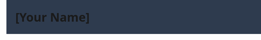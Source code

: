 <!DOCTYPE html>
<html lang="en">
<head>
  <meta charset="UTF-8" />
  <meta name="viewport" content="width=device-width, initial-scale=1.0" />
  <!-- Change the title below with your name and role -->
  <title>Portfolio | [Your Name] - Project Manager</title>
  <script src="https://cdnjs.cloudflare.com/ajax/libs/gsap/3.12.2/gsap.min.js"></script>
  <style>
    @keyframes float {
      0% { transform: translateY(0px); }
      50% { transform: translateY(-10px); }
      100% { transform: translateY(0px); }
    }

    :root {
      --dark-blue: #0a192f;
      --accent-blue: #64ffda;
      --text-light: #ccd6f6;
    }

    * {
      margin: 0;
      padding: 0;
      box-sizing: border-box;
      font-family: system-ui, -apple-system, sans-serif;
    }

    body {
      background-color: var(--dark-blue);
      color: var(--text-light);
      overflow-x: hidden;
    }

    nav {
      position: fixed;
      top: 0;
      width: 100%;
      padding: 1.5rem;
      display: flex;
      justify-content: space-between;
      align-items: center;
      background: rgba(10, 25, 47, 0.85);
      backdrop-filter: blur(10px);
      z-index: 100;
    }

    /* Replace the logo text with your initials or name */
    .logo {
      font-size: 2rem;
      font-weight: bold;
      color: var(--accent-blue);
    }

    .nav-links {
      display: flex;
      gap: 2rem;
    }

    .nav-links a {
      color: var(--text-light);
      text-decoration: none;
      transition: color 0.3s ease;
    }

    .nav-links a:hover {
      color: var(--accent-blue);
    }

    .hero {
      height: 100vh;
      display: flex;
      align-items: center;
      justify-content: center;
      position: relative;
      overflow: hidden;
    }

    .hero-content {
      text-align: center;
      z-index: 1;
    }

    /* Replace the hero title and subtitle with your own job title and key skills */
    .hero-title {
      font-size: 4rem;
      margin-bottom: 1rem;
      opacity: 0;
      transform: translateY(30px);
    }

    .hero-subtitle {
      font-size: 1.5rem;
      color: var(--accent-blue);
      margin-bottom: 2rem;
      opacity: 0;
      transform: translateY(30px);
    }

    .projects {
      padding: 5rem 2rem;
      max-width: 1200px;
      margin: 0 auto;
    }

    .project-grid {
      display: grid;
      grid-template-columns: repeat(auto-fit, minmax(250px, 1fr));
      gap: 2rem;
      margin-top: 3rem;
    }

    .project-card {
      background: rgba(255, 255, 255, 0.05);
      border-radius: 10px;
      padding: 2rem;
      transition: transform 0.3s ease;
      cursor: pointer;
      opacity: 0;
      transform: translateY(30px);
    }

    .project-card:hover {
      transform: translateY(-10px);
    }

    .project-icon {
      width: 50px;
      height: 50px;
      background: var(--accent-blue);
      border-radius: 8px;
      margin-bottom: 1rem;
    }

    .orbital-circle {
      position: absolute;
      border: 2px solid rgba(100, 255, 218, 0.1);
      border-radius: 50%;
    }

    @keyframes rotate {
      from { transform: rotate(0deg); }
      to { transform: rotate(360deg); }
    }

    .section-title {
      font-size: 2.5rem;
      margin-bottom: 1rem;
      color: var(--accent-blue);
    }

    .about {
      padding: 5rem 2rem;
      background: rgba(255, 255, 255, 0.02);
    }

    .about-container {
      max-width: 1200px;
      margin: 0 auto;
    }

    .about-content {
      display: flex;
      gap: 2rem;
      margin-top: 2rem;
    }

    .about-text {
      flex: 1;
    }

    /* Replace this description with your own professional summary */
    .about-description {
      font-size: 1.2rem;
      line-height: 1.6;
      margin-bottom: 2rem;
    }

    .skills-grid {
      display: grid;
      grid-template-columns: repeat(auto-fit, minmax(250px, 1fr));
      gap: 2rem;
      margin-top: 2rem;
    }

    .skill-category {
      background: rgba(255, 255, 255, 0.05);
      padding: 1.5rem;
      border-radius: 8px;
      transition: transform 0.3s ease;
    }

    .skill-category:hover {
      transform: translateY(-5px);
    }

    .skill-category h3 {
      color: var(--accent-blue);
      margin-bottom: 1rem;
    }

    .skill-category ul {
      list-style: none;
    }

    .skill-category li {
      margin-bottom: 0.5rem;
      position: relative;
      padding-left: 1.5rem;
    }

    .skill-category li:before {
      content: "▹";
      position: absolute;
      left: 0;
      color: var(--accent-blue);
    }

    .contact {
      padding: 5rem 2rem;
    }

    .contact-container {
      max-width: 800px;
      margin: 0 auto;
    }

    .contact-form {
      margin-top: 2rem;
    }

    .form-group {
      margin-bottom: 1.5rem;
    }

    .form-group input,
    .form-group textarea {
      width: 100%;
      padding: 1rem;
      background: rgba(255, 255, 255, 0.05);
      border: 1px solid rgba(255, 255, 255, 0.1);
      border-radius: 4px;
      color: var(--text-light);
      font-size: 1rem;
    }

    .form-group textarea {
      height: 150px;
      resize: vertical;
    }

    .submit-btn {
      background: var(--accent-blue);
      color: var(--dark-blue);
      padding: 1rem 2rem;
      border: none;
      border-radius: 4px;
      font-size: 1rem;
      cursor: pointer;
      transition: transform 0.3s ease;
    }

    .submit-btn:hover {
      transform: translateY(-2px);
    }

    .footer {
      padding: 3rem 2rem;
      background: rgba(255, 255, 255, 0.02);
      margin-top: 2rem;
    }

    .footer-content {
      max-width: 1200px;
      margin: 0 auto;
      display: flex;
      flex-direction: column;
      align-items: center;
      gap: 2rem;
    }

    .footer-social {
      display: flex;
      gap: 1.5rem;
    }

    .social-link {
      color: var(--text-light);
      transition: color 0.3s ease;
    }

    .social-link:hover {
      color: var(--accent-blue);
    }

    .footer-info {
      text-align: center;
      color: rgba(255, 255, 255, 0.5);
    }

    /* Modal Styles */
    .modal {
      display: none;
      position: fixed;
      top: 0;
      left: 0;
      width: 100%;
      height: 100%;
      background: rgba(0, 0, 0, 0.8);
      z-index: 1000;
      overflow-y: auto;
      opacity: 0;
      transition: opacity 0.3s ease;
    }

    .modal.active {
      display: block;
      opacity: 1;
    }

    .modal-content {
      background: var(--dark-blue);
      margin: 50px auto;
      padding: 2rem;
      width: 90%;
      max-width: 800px;
      border-radius: 10px;
      position: relative;
      transform: translateY(20px);
      transition: transform 0.3s ease;
    }

    .modal.active .modal-content {
      transform: translateY(0);
    }

    .close-modal {
      position: absolute;
      right: 1.5rem;
      top: 1rem;
      font-size: 2rem;
      cursor: pointer;
      color: var(--text-light);
      transition: color 0.3s ease;
    }

    .close-modal:hover {
      color: var(--accent-blue);
    }

    .modal-body {
      margin-top: 2rem;
    }

    .project-stats {
      display: grid;
      grid-template-columns: repeat(auto-fit, minmax(120px, 1fr));
      gap: 1.5rem;
      margin-bottom: 2rem;
      text-align: center;
    }

    .stat {
      background: rgba(255, 255, 255, 0.05);
      padding: 1rem;
      border-radius: 8px;
    }

    .stat-number {
      display: block;
      font-size: 1.5rem;
      font-weight: bold;
      color: var(--accent-blue);
      margin-bottom: 0.5rem;
    }

    .stat-label {
      font-size: 0.9rem;
      color: var(--text-light);
    }

    .project-details h3 {
      color: var(--accent-blue);
      margin: 1.5rem 0 1rem 0;
    }

    .project-details ul {
      list-style: none;
      padding-left: 1.5rem;
    }

    .project-details li {
      position: relative;
      margin-bottom: 0.5rem;
    }

    .project-details li:before {
      content: "▹";
      position: absolute;
      left: -1.5rem;
      color: var(--accent-blue);
    }

    .tech-stack {
      display: flex;
      flex-wrap: wrap;
      gap: 0.8rem;
      margin-top: 1rem;
    }

    .tech-stack span {
      background: rgba(100, 255, 218, 0.1);
      color: var(--accent-blue);
      padding: 0.5rem 1rem;
      border-radius: 20px;
      font-size: 0.9rem;
    }

    @media (max-width: 768px) {
      .hero-title {
        font-size: 3rem;
      }

      .about-content {
        flex-direction: column;
      }

      .skills-grid {
        grid-template-columns: 1fr;
      }
    }
  </style>
</head>
<body>
  <nav>
    <!-- Update the logo text to your preferred short name or initials -->
    <div class="logo">[Your Name]</div>
    <div class="nav-links">
      <a href="#about">About</a>
      <a href="#work">Work</a>
      <a href="#contact">Contact</a>
    </div>
  </nav>

  <section class="hero">
    <div class="hero-content">
      <!-- Replace these with your own professional title and slogan/skills -->
      <h1 class="hero-title">Project Manager & Agile Coach</h1>
      <h2 class="hero-subtitle">Agile | Scrum | Leadership</h2>
    </div>
  </section>

  <section class="projects" id="work">
    <h2 class="section-title">Featured Projects</h2>
    <div class="project-grid">
      <!-- Project Card 1 -->
      <div class="project-card" data-project="project-alpha">
        <div class="project-icon"></div>
        <!-- Replace with your project title -->
        <h3>Project Alpha</h3>
        <!-- Replace with a brief description of your project -->
        <p>Overview of Project Alpha and its impact.</p>
      </div>
      <!-- Project Card 2 -->
      <div class="project-card" data-project="project-beta">
        <div class="project-icon"></div>
        <h3>Project Beta</h3>
        <p>Summary of Project Beta and key outcomes.</p>
      </div>
      <!-- Project Card 3 -->
      <div class="project-card" data-project="project-gamma">
        <div class="project-icon"></div>
        <h3>Project Gamma</h3>
        <p>Description of Project Gamma with notable achievements.</p>
      </div>
      <!-- Project Card 4 -->
      <div class="project-card" data-project="project-delta">
        <div class="project-icon"></div>
        <h3>Project Delta</h3>
        <p>Brief details about Project Delta and its results.</p>
      </div>

      <!-- Modal for Project Alpha -->
      <div class="modal" id="modal-project-alpha">
        <div class="modal-content">
          <span class="close-modal">&times;</span>
          <h2>Project Alpha</h2>
          <div class="modal-body">
            <div class="project-stats">
              <!-- Replace these stats with your project metrics -->
              <div class="stat">
                <span class="stat-number">10</span>
                <span class="stat-label">Team Members</span>
              </div>
              <div class="stat">
                <span class="stat-number">12</span>
                <span class="stat-label">Months</span>
              </div>
              <div class="stat">
                <span class="stat-number">$1.2M</span>
                <span class="stat-label">Budget</span>
              </div>
            </div>
            <div class="project-details">
              <h3>Overview</h3>
              <p>
                Detailed description of Project Alpha, its goals, and impact.
              </p>
              <h3>Key Achievements</h3>
              <ul>
                <li>Achievement one of Project Alpha</li>
                <li>Achievement two of Project Alpha</li>
                <li>Achievement three of Project Alpha</li>
                <li>Achievement four of Project Alpha</li>
              </ul>
              <h3>Technologies & Tools</h3>
              <div class="tech-stack">
                <span>Tool 1</span>
                <span>Tool 2</span>
                <span>Tool 3</span>
                <span>Tool 4</span>
              </div>
            </div>
          </div>
        </div>
      </div>

      <!-- Similarly update modals for Project Beta, Gamma, and Delta -->
      <div class="modal" id="modal-project-beta">
        <div class="modal-content">
          <span class="close-modal">&times;</span>
          <h2>Project Beta</h2>
          <div class="modal-body">
            <div class="project-stats">
              <div class="stat">
                <span class="stat-number">5</span>
                <span class="stat-label">Teams</span>
              </div>
              <div class="stat">
                <span class="stat-number">8</span>
                <span class="stat-label">Months</span>
              </div>
              <div class="stat">
                <span class="stat-number">40%</span>
                <span class="stat-label">Efficiency Gain</span>
              </div>
            </div>
            <div class="project-details">
              <h3>Overview</h3>
              <p>
                Description of how Project Beta transformed workflows.
              </p>
              <h3>Key Achievements</h3>
              <ul>
                <li>Reduced time-to-market by X%</li>
                <li>Improved process efficiency</li>
                <li>Enhanced collaboration</li>
                <li>Streamlined operations</li>
              </ul>
              <h3>Methodologies & Tools</h3>
              <div class="tech-stack">
                <span>Method 1</span>
                <span>Tool A</span>
                <span>Tool B</span>
                <span>Tool C</span>
              </div>
            </div>
          </div>
        </div>
      </div>

      <div class="modal" id="modal-project-gamma">
        <div class="modal-content">
          <span class="close-modal">&times;</span>
          <h2>Project Gamma</h2>
          <div class="modal-body">
            <div class="project-stats">
              <div class="stat">
                <span class="stat-number">25%</span>
                <span class="stat-label">Time Saved</span>
              </div>
              <div class="stat">
                <span class="stat-number">6</span>
                <span class="stat-label">Months</span>
              </div>
              <div class="stat">
                <span class="stat-number">30%</span>
                <span class="stat-label">Cost Reduction</span>
              </div>
            </div>
            <div class="project-details">
              <h3>Overview</h3>
              <p>
                Summary of the process improvements and innovations in Project Gamma.
              </p>
              <h3>Key Achievements</h3>
              <ul>
                <li>Streamlined key processes</li>
                <li>Implemented automation</li>
                <li>Optimized resource allocation</li>
                <li>Enhanced quality control</li>
              </ul>
              <h3>Tools & Technologies</h3>
              <div class="tech-stack">
                <span>Tool X</span>
                <span>Tool Y</span>
                <span>Tool Z</span>
                <span>Analytics</span>
              </div>
            </div>
          </div>
        </div>
      </div>

      <div class="modal" id="modal-project-delta">
        <div class="modal-content">
          <span class="close-modal">&times;</span>
          <h2>Project Delta</h2>
          <div class="modal-body">
            <div class="project-stats">
              <div class="stat">
                <span class="stat-number">20</span>
                <span class="stat-label">Team Members</span>
              </div>
              <div class="stat">
                <span class="stat-number">4</span>
                <span class="stat-label">Time Zones</span>
              </div>
              <div class="stat">
                <span class="stat-number">90%</span>
                <span class="stat-label">Success Rate</span>
              </div>
            </div>
            <div class="project-details">
              <h3>Overview</h3>
              <p>
                Insights into managing and coordinating distributed teams in Project Delta.
              </p>
              <h3>Key Achievements</h3>
              <ul>
                <li>Maintained high on-time delivery</li>
                <li>Enhanced team communication</li>
                <li>Optimized meeting processes</li>
                <li>Boosted overall performance</li>
              </ul>
              <h3>Tools & Approaches</h3>
              <div class="tech-stack">
                <span>Collaboration Tool 1</span>
                <span>Collaboration Tool 2</span>
                <span>Task Manager</span>
                <span>Video Conferencing</span>
              </div>
            </div>
          </div>
        </div>
      </div>
    </div>
  </section>

  <section class="about" id="about">
    <div class="about-container">
      <h2 class="section-title">About Me</h2>
      <div class="about-content">
        <div class="about-text">
          <!-- Update this description with your personal summary -->
          <p class="about-description">
            Hello, I’m [Your Name], a passionate Project Manager with over [X] years of experience in leading digital projects. I specialize in agile methodologies, cross-functional team leadership, and driving impactful change.
          </p>
          <div class="skills-grid">
            <div class="skill-category">
              <h3>Project Management</h3>
              <ul>
                <li>Agile & Scrum</li>
                <li>Risk Management</li>
                <li>Stakeholder Communication</li>
                <li>Budget Control</li>
              </ul>
            </div>
            <div class="skill-category">
              <h3>Technical Skills</h3>
              <ul>
                <li>[Tool/Software 1]</li>
                <li>[Tool/Software 2]</li>
                <li>[Tool/Software 3]</li>
                <li>[Tool/Software 4]</li>
              </ul>
            </div>
            <div class="skill-category">
              <h3>Certifications</h3>
              <ul>
                <li>[Certification 1]</li>
                <li>[Certification 2]</li>
                <li>[Certification 3]</li>
                <li>[Certification 4]</li>
              </ul>
            </div>
          </div>
        </div>
      </div>
    </div>
  </section>

  <section class="contact" id="contact">
    <div class="contact-container">
      <h2 class="section-title">Get In Touch</h2>
      <div class="contact-content">
        <form class="contact-form">
          <div class="form-group">
            <input type="text" placeholder="Name" required />
          </div>
          <div class="form-group">
            <input type="email" placeholder="Email" required />
          </div>
          <div class="form-group">
            <textarea placeholder="Message" required></textarea>
          </div>
          <button type="submit" class="submit-btn">Send Message</button>
        </form>
      </div>
    </div>
  </section>

  <footer class="footer">
    <div class="footer-content">
      <div class="footer-social">
        <a href="#" class="social-link">
          <!-- Social icons: update links as needed -->
          <svg width="24" height="24" fill="currentColor" viewBox="0 0 24 24">
            <path d="M20.447 20.452h-3.554v-5.569c0-1.328-.027-3.037-1.852-3.037-1.853 0-2.136 1.445-2.136 2.939v5.667H9.351V9h3.414v1.561h.046c.477-.9 1.637-1.85 3.37-1.85 3.601 0 4.267 2.37 4.267 5.455v6.286zM5.337 7.433c-1.144 0-2.063-.926-2.063-2.065 0-1.138.92-2.063 2.063-2.063 1.14 0 2.064.925 2.064 2.063 0 1.139-.925 2.065-2.064 2.065zm1.782 13.019H3.555V9h3.564v11.452zM22.225 0H1.771C.792 0 0 .774 0 1.729v20.542C0 23.227.792 24 1.771 24h20.451C23.2 24 24 23.227 24 22.271V1.729C24 .774 23.2 0 22.222 0h.003z"/>
          </svg>
        </a>
        <a href="#" class="social-link">
          <svg width="24" height="24" fill="currentColor" viewBox="0 0 24 24">
            <path d="M12 0C5.374 0 0 5.373 0 12c0 5.302 3.438 9.8 8.207 11.387.599.111.793-.261.793-.577v-2.234c-3.338.726-4.033-1.416-4.033-1.416-.546-1.387-1.333-1.756-1.333-1.756-1.089-.745.083-.729.083-.729 1.205.084 1.839 1.237 1.839 1.237 1.07 1.834 2.807 1.304 3.492.997.107-.775.418-1.305.762-1.604-2.665-.305-5.467-1.334-5.467-5.931 0-1.311.469-2.381 1.236-3.221-.124-.303-.535-1.524.117-3.176 0 0 1.008-.322 3.301 1.23A11.509 11.509 0 0112 5.803c1.02.005 2.047.138 3.006.404 2.291-1.552 3.297-1.23 3.297-1.23.653 1.653.242 2.874.118 3.176.77.84 1.235 1.911 1.235 3.221 0 4.609-2.807 5.624-5.479 5.921.43.372.823 1.102.823 2.222v3.293c0 .319.192.694.801.576C20.566 21.797 24 17.3 24 12c0-6.627-5.373-12-12-12z"/>
          </svg>
        </a>
        <a href="#" class="social-link">
          <svg width="24" height="24" fill="currentColor" viewBox="0 0 24 24">
            <path d="M23.998 12c0-6.628-5.372-12-11.999-12C5.372 0 0 5.372 0 12c0 5.988 4.388 10.952 10.124 11.852v-8.384H7.078v-3.469h3.046V9.356c0-3.008 1.792-4.669 4.532-4.669 1.313 0 2.686.234 2.686.234v2.953H15.83c-1.49 0-1.955.925-1.955 1.874V12h3.328l-.532 3.469h-2.796v8.384c5.736-.9 10.124-5.864 10.124-11.853z"/>
          </svg>
        </a>
      </div>
      <div class="footer-info">
        <!-- Update the copyright information with your own details -->
        <p>&copy; 2025 [Your Name]'s Portfolio. All rights reserved.</p>
      </div>
    </div>
  </footer>

  <script>
    // Create orbital circles in the hero section
    function createOrbitalCircles() {
      const hero = document.querySelector('.hero');
      for (let i = 0; i < 3; i++) {
        const circle = document.createElement('div');
        circle.className = 'orbital-circle';
        const size = 300 + (i * 200);
        circle.style.width = size + 'px';
        circle.style.height = size + 'px';
        circle.style.animation = `rotate ${20 + (i * 5)}s linear infinite`;
        circle.style.left = `calc(50% - ${size / 2}px)`;
        circle.style.top = `calc(50% - ${size / 2}px)`;
        hero.appendChild(circle);
      }
    }

    // Animate elements on load
    window.addEventListener('load', () => {
      createOrbitalCircles();

      gsap.to('.hero-title', {
        opacity: 1,
        y: 0,
        duration: 1,
        ease: 'power3.out'
      });

      gsap.to('.hero-subtitle', {
        opacity: 1,
        y: 0,
        duration: 1,
        delay: 0.2,
        ease: 'power3.out'
      });

      gsap.to('.project-card', {
        opacity: 1,
        y: 0,
        duration: 0.8,
        stagger: 0.2,
        ease: 'power3.out',
        scrollTrigger: {
          trigger: '.project-grid',
          start: 'top center+=100'
        }
      });
    });

    // Project card click handlers to open modals
    document.querySelectorAll('.project-card').forEach(card => {
      card.addEventListener('click', () => {
        const projectId = card.getAttribute('data-project');
        const modal = document.getElementById(`modal-${projectId}`);
        modal.classList.add('active');
        document.body.style.overflow = 'hidden';
      });
    });

    // Close modal handlers
    document.querySelectorAll('.close-modal').forEach(closeBtn => {
      closeBtn.addEventListener('click', (e) => {
        e.stopPropagation();
        const modal = closeBtn.closest('.modal');
        modal.classList.remove('active');
        document.body.style.overflow = 'auto';
      });
    });

    // Close modal when clicking outside the modal content
    document.querySelectorAll('.modal').forEach(modal => {
      modal.addEventListener('click', (e) => {
        if (e.target === modal) {
          modal.classList.remove('active');
          document.body.style.overflow = 'auto';
        }
      });
    });

    // Smooth scroll for navigation links
    document.querySelectorAll('a[href^="#"]').forEach(anchor => {
      anchor.addEventListener('click', function (e) {
        e.preventDefault();
        document.querySelector(this.getAttribute('href')).scrollIntoView({
          behavior: 'smooth'
        });
      });
    });
  </script>
</body>
</html>
